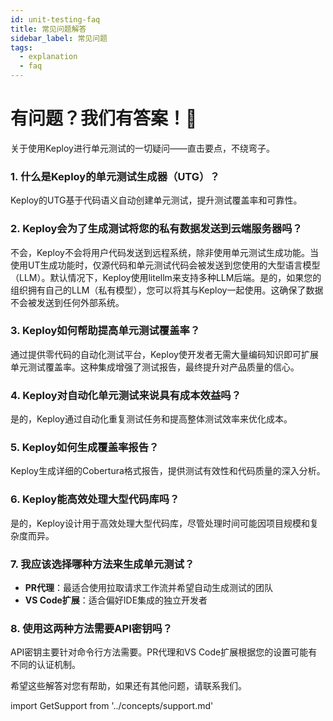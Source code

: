 ```yaml
---
id: unit-testing-faq
title: 常见问题解答
sidebar_label: 常见问题
tags:
  - explanation
  - faq
---
```


# 有问题？我们有答案！🚀

关于使用Keploy进行单元测试的一切疑问——直击要点，不绕弯子。

### 1. 什么是Keploy的单元测试生成器（UTG）？

Keploy的UTG基于代码语义自动创建单元测试，提升测试覆盖率和可靠性。

### 2. Keploy会为了生成测试将您的私有数据发送到云端服务器吗？

不会，Keploy不会将用户代码发送到远程系统，除非使用单元测试生成功能。当使用UT生成功能时，仅源代码和单元测试代码会被发送到您使用的大型语言模型（LLM）。默认情况下，Keploy使用litellm来支持多种LLM后端。是的，如果您的组织拥有自己的LLM（私有模型），您可以将其与Keploy一起使用。这确保了数据不会被发送到任何外部系统。

### 3. Keploy如何帮助提高单元测试覆盖率？

通过提供零代码的自动化测试平台，Keploy使开发者无需大量编码知识即可扩展单元测试覆盖率。这种集成增强了测试报告，最终提升对产品质量的信心。

### 4. Keploy对自动化单元测试来说具有成本效益吗？

是的，Keploy通过自动化重复测试任务和提高整体测试效率来优化成本。

### 5. Keploy如何生成覆盖率报告？

Keploy生成详细的Cobertura格式报告，提供测试有效性和代码质量的深入分析。

### 6. Keploy能高效处理大型代码库吗？

是的，Keploy设计用于高效处理大型代码库，尽管处理时间可能因项目规模和复杂度而异。

### 7. 我应该选择哪种方法来生成单元测试？

- **PR代理**：最适合使用拉取请求工作流并希望自动生成测试的团队
- **VS Code扩展**：适合偏好IDE集成的独立开发者

### 8. 使用这两种方法需要API密钥吗？

API密钥主要针对命令行方法需要。PR代理和VS Code扩展根据您的设置可能有不同的认证机制。

希望这些解答对您有帮助，如果还有其他问题，请联系我们。

import GetSupport from '../concepts/support.md'

<GetSupport/>